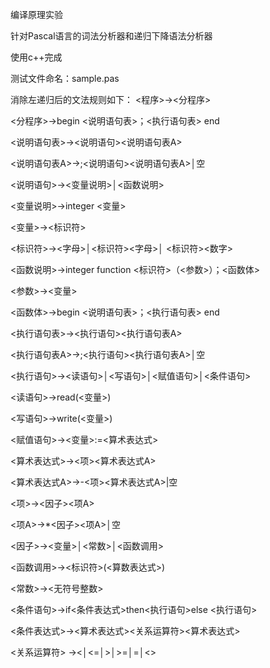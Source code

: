 编译原理实验

针对Pascal语言的词法分析器和递归下降语法分析器

使用c++完成

测试文件命名：sample.pas

消除左递归后的文法规则如下：
<程序>→<分程序>

<分程序>→begin <说明语句表>；<执行语句表> end

<说明语句表>→<说明语句><说明语句表A>

<说明语句表A>→;<说明语句><说明语句表A>│空

<说明语句>→<变量说明>│<函数说明>

<变量说明>→integer <变量>

<变量>→<标识符>

<标识符>→<字母>│<标识符><字母>│ <标识符><数字>

<函数说明>→integer function <标识符>（<参数>）；<函数体>

<参数>→<变量>

<函数体>→begin <说明语句表>；<执行语句表> end

<执行语句表>→<执行语句><执行语句表A>

<执行语句表A>→;<执行语句><执行语句表A>│空

<执行语句>→<读语句>│<写语句>│<赋值语句>│<条件语句>

<读语句>→read(<变量>)

<写语句>→write(<变量>)

<赋值语句>→<变量>:=<算术表达式>

<算术表达式>→<项><算术表达式A>

<算术表达式A>→-<项><算术表达式A>|空

<项>→<因子><项A>

<项A>→*<因子><项A>│空

<因子>→<变量>│<常数>│<函数调用>

<函数调用>→<标识符>(<算数表达式>)

<常数>→<无符号整数>

<条件语句>→if<条件表达式>then<执行语句>else <执行语句>

<条件表达式>→<算术表达式><关系运算符><算术表达式>

<关系运算符> →<│<=│>│>=│=│<>
